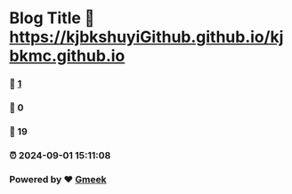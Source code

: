 # Blog Title :link: https://kjbkshuyiGithub.github.io/kjbkmc.github.io 
### :page_facing_up: [1](https://kjbkshuyiGithub.github.io/kjbkmc.github.io/tag.html) 
### :speech_balloon: 0 
### :hibiscus: 19 
### :alarm_clock: 2024-09-01 15:11:08 
### Powered by :heart: [Gmeek](https://github.com/Meekdai/Gmeek)
